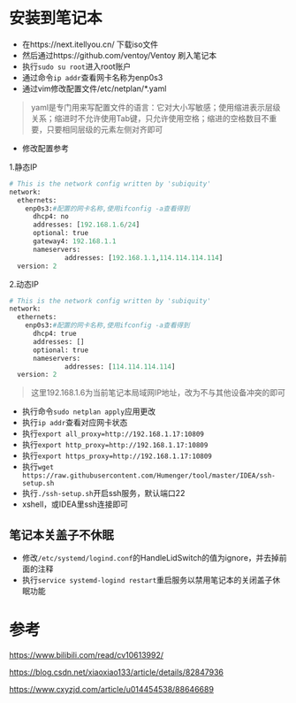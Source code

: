 # 安装到笔记本
- 在https://next.itellyou.cn/ 下载iso文件
- 然后通过https://github.com/ventoy/Ventoy 刷入笔记本
- 执行`sudo su root`进入root账户
- 通过命令`ip addr`查看网卡名称为enp0s3
- 通过vim修改配置文件/etc/netplan/*.yaml
> yaml是专门用来写配置文件的语言：它对大小写敏感；使用缩进表示层级关系；缩进时不允许使用Tab键，只允许使用空格；缩进的空格数目不重要，只要相同层级的元素左侧对齐即可
- 修改配置参考

1.静态IP

```python
# This is the network config written by 'subiquity'
network:
  ethernets:
    enp0s3:#配置的网卡名称,使用ifconfig -a查看得到
      dhcp4: no
      addresses: [192.168.1.6/24]
      optional: true
      gateway4: 192.168.1.1
      nameservers:
              addresses: [192.168.1.1,114.114.114.114]
  version: 2
```

2.动态IP

```python
# This is the network config written by 'subiquity'
network:
  ethernets:
    enp0s3:#配置的网卡名称,使用ifconfig -a查看得到
      dhcp4: true
      addresses: []
      optional: true
      nameservers:
              addresses: [114.114.114.114]
  version: 2
```

> 这里192.168.1.6为当前笔记本局域网IP地址，改为不与其他设备冲突的即可
- 执行命令`sudo netplan apply`应用更改
- 执行`ip addr`查看对应网卡状态
- 执行`export all_proxy=http://192.168.1.17:10809`
- 执行`export http_proxy=http://192.168.1.17:10809`
- 执行`export https_proxy=http://192.168.1.17:10809`
- 执行`wget https://raw.githubusercontent.com/Humenger/tool/master/IDEA/ssh-setup.sh`
- 执行`./ssh-setup.sh`开启ssh服务，默认端口22
- xshell，或IDEA里ssh连接即可
## 笔记本关盖子不休眠
- 修改`/etc/systemd/logind.conf`的HandleLidSwitch的值为ignore，并去掉前面的注释
- 执行`service systemd-logind restart`重启服务以禁用笔记本的关闭盖子休眠功能
# 参考
https://www.bilibili.com/read/cv10613992/

https://blog.csdn.net/xiaoxiao133/article/details/82847936

https://www.cxyzjd.com/article/u014454538/88646689
